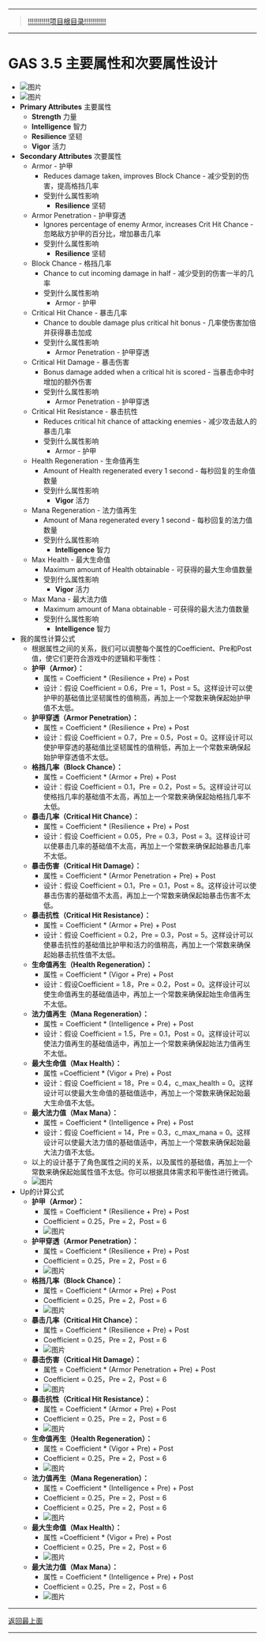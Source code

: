 ___________________________________________________________________________________________
> [!!!!!!!!!!!项目根目录!!!!!!!!!!!](./!!!!!!!!!!!项目目录!!!!!!!!!!!.md)

___________________________________________________________________________________________

# GAS 3.5 主要属性和次要属性设计
-  ![图片](https://github.com/liyunlong618/MyNote/blob/master/%E8%99%9A%E5%B9%BBC++/%E6%A8%A1%E5%9D%97/GAS/GAS%E7%AC%AC%E4%BA%8C%E5%AD%A3-%E6%9A%97%E9%BB%91%E7%A0%B4%E5%9D%8F%E7%A5%9ELike%E6%B8%B8%E6%88%8F/%E9%85%8D%E5%9B%BE/GAS_3.5/GAS%203.5%20%E4%B8%BB%E8%A6%81%E5%B1%9E%E6%80%A7%E5%92%8C%E6%AC%A1%E8%A6%81%E5%B1%9E%E6%80%A7%E8%AE%BE%E8%AE%A1-%E5%B9%95%E5%B8%83%E5%9B%BE%E7%89%87-771246-365218.png?raw=true)
-  ![图片](https://github.com/liyunlong618/MyNote/blob/master/%E8%99%9A%E5%B9%BBC++/%E6%A8%A1%E5%9D%97/GAS/GAS%E7%AC%AC%E4%BA%8C%E5%AD%A3-%E6%9A%97%E9%BB%91%E7%A0%B4%E5%9D%8F%E7%A5%9ELike%E6%B8%B8%E6%88%8F/%E9%85%8D%E5%9B%BE/GAS_3.5/GAS%203.5%20%E4%B8%BB%E8%A6%81%E5%B1%9E%E6%80%A7%E5%92%8C%E6%AC%A1%E8%A6%81%E5%B1%9E%E6%80%A7%E8%AE%BE%E8%AE%A1-%E5%B9%95%E5%B8%83%E5%9B%BE%E7%89%87-284682-364358.png?raw=true)
- **Primary Attributes** 主要属性
    - **Strength** 力量
    - **Intelligence** 智力
    - **Resilience** 坚韧
    - **Vigor** 活力
- **Secondary Attributes** 次要属性
    - Armor - 护甲
        - Reduces damage taken, improves Block Chance - 减少受到的伤害，提高格挡几率
        - 受到什么属性影响
            - **Resilience** 坚韧
    - Armor Penetration - 护甲穿透
        - Ignores percentage of enemy Armor, increases Crit Hit Chance - 忽略敌方护甲的百分比，增加暴击几率
        - 受到什么属性影响
            - **Resilience** 坚韧
    - Block Chance - 格挡几率
        - Chance to cut incoming damage in half - 减少受到的伤害一半的几率
        - 受到什么属性影响
            - Armor - 护甲
    - Critical Hit Chance - 暴击几率
        - Chance to double damage plus critical hit bonus - 几率使伤害加倍并获得暴击加成
        - 受到什么属性影响
            - Armor Penetration - 护甲穿透
    - Critical Hit Damage - 暴击伤害
        - Bonus damage added when a critical hit is scored - 当暴击命中时增加的额外伤害
        - 受到什么属性影响
            - Armor Penetration - 护甲穿透
    - Critical Hit Resistance - 暴击抗性
        - Reduces critical hit chance of attacking enemies - 减少攻击敌人的暴击几率
        - 受到什么属性影响
            - Armor - 护甲
    - Health Regeneration - 生命值再生
        - Amount of Health regenerated every 1 second - 每秒回复的生命值数量
        - 受到什么属性影响
            - **Vigor** 活力
    - Mana Regeneration - 法力值再生
        - Amount of Mana regenerated every 1 second - 每秒回复的法力值数量
        - 受到什么属性影响
            - **Intelligence** 智力
    - Max Health - 最大生命值
        - Maximum amount of Health obtainable - 可获得的最大生命值数量
        - 受到什么属性影响
            - **Vigor** 活力
    - Max Mana - 最大法力值
        - Maximum amount of Mana obtainable - 可获得的最大法力值数量
        - 受到什么属性影响
            - **Intelligence** 智力
- 我的属性计算公式
    - 根据属性之间的关系，我们可以调整每个属性的Coefficient、Pre和Post值，使它们更符合游戏中的逻辑和平衡性：
    - **护甲（Armor）：**
        - 属性 = Coefficient * (Resilience + Pre) + Post
        - 设计：假设 Coefficient = 0.6，Pre = 1，Post = 5。这样设计可以使护甲的基础值比坚韧属性的值稍高，再加上一个常数来确保起始护甲值不太低。
    - **护甲穿透（Armor Penetration）：**
        - 属性 = Coefficient * (Resilience + Pre) + Post
        - 设计：假设 Coefficient = 0.7，Pre = 0.5，Post = 0。这样设计可以使护甲穿透的基础值比坚韧属性的值稍低，再加上一个常数来确保起始护甲穿透值不太低。
    - **格挡几率（Block Chance）：**
        - 属性 = Coefficient * (Armor + Pre) + Post
        - 设计：假设 Coefficient = 0.1，Pre = 0.2，Post = 5。这样设计可以使格挡几率的基础值不太高，再加上一个常数来确保起始格挡几率不太低。
    - **暴击几率（Critical Hit Chance）：**
        - 属性 = Coefficient * (Resilience + Pre) + Post
        - 设计：假设 Coefficient = 0.05，Pre = 0.3，Post = 3。这样设计可以使暴击几率的基础值不太高，再加上一个常数来确保起始暴击几率不太低。
    - **暴击伤害（Critical Hit Damage）：**
        - 属性 = Coefficient * (Armor Penetration + Pre) + Post
        - 设计：假设 Coefficient = 0.1，Pre = 0.1，Post = 8。这样设计可以使暴击伤害的基础值不太高，再加上一个常数来确保起始暴击伤害不太低。
    - **暴击抗性（Critical Hit Resistance）：**
        - 属性 = Coefficient * (Armor + Pre) + Post
        - 设计：假设 Coefficient = 0.2，Pre = 0.3，Post = 5。这样设计可以使暴击抗性的基础值比护甲和活力的值稍高，再加上一个常数来确保起始暴击抗性值不太低。
    - **生命值再生（Health Regeneration）：**
        - 属性 = Coefficient * (Vigor + Pre) + Post
        - 设计：假设Coefficient = 1.8，Pre = 0.2，Post = 0。这样设计可以使生命值再生的基础值适中，再加上一个常数来确保起始生命值再生不太低。
    - **法力值再生（Mana Regeneration）：**
        - 属性 = Coefficient * (Intelligence + Pre) + Post
        - 设计：假设 Coefficient = 1.5，Pre = 0.1，Post = 0。这样设计可以使法力值再生的基础值适中，再加上一个常数来确保起始法力值再生不太低。
    - **最大生命值（Max Health）：**
        - 属性 =Coefficient * (Vigor + Pre) + Post
        - 设计：假设 Coefficient = 18，Pre = 0.4，c_max_health = 0。这样设计可以使最大生命值的基础值适中，再加上一个常数来确保起始最大生命值不太低。
    - **最大法力值（Max Mana）：**
        - 属性 = Coefficient * (Intelligence + Pre) + Post
        - 设计：假设 Coefficient = 14，Pre = 0.3，c_max_mana = 0。这样设计可以使最大法力值的基础值适中，再加上一个常数来确保起始最大法力值不太低。
    - 以上的设计基于了角色属性之间的关系，以及属性的基础值，再加上一个常数来确保起始属性值不太低。你可以根据具体需求和平衡性进行微调。
    -  ![图片](https://github.com/liyunlong618/MyNote/blob/master/%E8%99%9A%E5%B9%BBC++/%E6%A8%A1%E5%9D%97/GAS/GAS%E7%AC%AC%E4%BA%8C%E5%AD%A3-%E6%9A%97%E9%BB%91%E7%A0%B4%E5%9D%8F%E7%A5%9ELike%E6%B8%B8%E6%88%8F/%E9%85%8D%E5%9B%BE/GAS_3.5/GAS%203.5%20%E4%B8%BB%E8%A6%81%E5%B1%9E%E6%80%A7%E5%92%8C%E6%AC%A1%E8%A6%81%E5%B1%9E%E6%80%A7%E8%AE%BE%E8%AE%A1-%E5%B9%95%E5%B8%83%E5%9B%BE%E7%89%87-21544-581181.png?raw=true)
- Up的计算公式
    - **护甲（Armor）：**
        - 属性 = Coefficient * (Resilience + Pre) + Post
        - Coefficient = 0.25，Pre = 2，Post = 6
        -  ![图片](https://github.com/liyunlong618/MyNote/blob/master/%E8%99%9A%E5%B9%BBC++/%E6%A8%A1%E5%9D%97/GAS/GAS%E7%AC%AC%E4%BA%8C%E5%AD%A3-%E6%9A%97%E9%BB%91%E7%A0%B4%E5%9D%8F%E7%A5%9ELike%E6%B8%B8%E6%88%8F/%E9%85%8D%E5%9B%BE/GAS_3.5/GAS%203.5%20%E4%B8%BB%E8%A6%81%E5%B1%9E%E6%80%A7%E5%92%8C%E6%AC%A1%E8%A6%81%E5%B1%9E%E6%80%A7%E8%AE%BE%E8%AE%A1-%E5%B9%95%E5%B8%83%E5%9B%BE%E7%89%87-771711-194159.png?raw=true)
    - **护甲穿透（Armor Penetration）：**
        - 属性 = Coefficient * (Resilience + Pre) + Post
        - Coefficient = 0.25，Pre = 2，Post = 6
        -  ![图片](https://github.com/liyunlong618/MyNote/blob/master/%E8%99%9A%E5%B9%BBC++/%E6%A8%A1%E5%9D%97/GAS/GAS%E7%AC%AC%E4%BA%8C%E5%AD%A3-%E6%9A%97%E9%BB%91%E7%A0%B4%E5%9D%8F%E7%A5%9ELike%E6%B8%B8%E6%88%8F/%E9%85%8D%E5%9B%BE/GAS_3.5/GAS%203.5%20%E4%B8%BB%E8%A6%81%E5%B1%9E%E6%80%A7%E5%92%8C%E6%AC%A1%E8%A6%81%E5%B1%9E%E6%80%A7%E8%AE%BE%E8%AE%A1-%E5%B9%95%E5%B8%83%E5%9B%BE%E7%89%87-73731-624595.png?raw=true)
    - **格挡几率（Block Chance）：**
        - 属性 = Coefficient * (Armor + Pre) + Post
        - Coefficient = 0.25，Pre = 2，Post = 6
        -  ![图片](https://github.com/liyunlong618/MyNote/blob/master/%E8%99%9A%E5%B9%BBC++/%E6%A8%A1%E5%9D%97/GAS/GAS%E7%AC%AC%E4%BA%8C%E5%AD%A3-%E6%9A%97%E9%BB%91%E7%A0%B4%E5%9D%8F%E7%A5%9ELike%E6%B8%B8%E6%88%8F/%E9%85%8D%E5%9B%BE/GAS_3.5/GAS%203.5%20%E4%B8%BB%E8%A6%81%E5%B1%9E%E6%80%A7%E5%92%8C%E6%AC%A1%E8%A6%81%E5%B1%9E%E6%80%A7%E8%AE%BE%E8%AE%A1-%E5%B9%95%E5%B8%83%E5%9B%BE%E7%89%87-862407-660069.png?raw=true)
    - **暴击几率（Critical Hit Chance）：**
        - 属性 = Coefficient * (Resilience + Pre) + Post
        - Coefficient = 0.25，Pre = 2，Post = 6
        -  ![图片](https://github.com/liyunlong618/MyNote/blob/master/%E8%99%9A%E5%B9%BBC++/%E6%A8%A1%E5%9D%97/GAS/GAS%E7%AC%AC%E4%BA%8C%E5%AD%A3-%E6%9A%97%E9%BB%91%E7%A0%B4%E5%9D%8F%E7%A5%9ELike%E6%B8%B8%E6%88%8F/%E9%85%8D%E5%9B%BE/GAS_3.5/GAS%203.5%20%E4%B8%BB%E8%A6%81%E5%B1%9E%E6%80%A7%E5%92%8C%E6%AC%A1%E8%A6%81%E5%B1%9E%E6%80%A7%E8%AE%BE%E8%AE%A1-%E5%B9%95%E5%B8%83%E5%9B%BE%E7%89%87-412314-930062.png?raw=true)
    - **暴击伤害（Critical Hit Damage）：**
        - 属性 = Coefficient * (Armor Penetration + Pre) + Post
        - Coefficient = 0.25，Pre = 2，Post = 6
        -  ![图片](https://github.com/liyunlong618/MyNote/blob/master/%E8%99%9A%E5%B9%BBC++/%E6%A8%A1%E5%9D%97/GAS/GAS%E7%AC%AC%E4%BA%8C%E5%AD%A3-%E6%9A%97%E9%BB%91%E7%A0%B4%E5%9D%8F%E7%A5%9ELike%E6%B8%B8%E6%88%8F/%E9%85%8D%E5%9B%BE/GAS_3.5/GAS%203.5%20%E4%B8%BB%E8%A6%81%E5%B1%9E%E6%80%A7%E5%92%8C%E6%AC%A1%E8%A6%81%E5%B1%9E%E6%80%A7%E8%AE%BE%E8%AE%A1-%E5%B9%95%E5%B8%83%E5%9B%BE%E7%89%87-880041-681742.png?raw=true)
    - **暴击抗性（Critical Hit Resistance）：**
        - 属性 = Coefficient * (Armor + Pre) + Post
        - Coefficient = 0.25，Pre = 2，Post = 6
        -  ![图片](https://github.com/liyunlong618/MyNote/blob/master/%E8%99%9A%E5%B9%BBC++/%E6%A8%A1%E5%9D%97/GAS/GAS%E7%AC%AC%E4%BA%8C%E5%AD%A3-%E6%9A%97%E9%BB%91%E7%A0%B4%E5%9D%8F%E7%A5%9ELike%E6%B8%B8%E6%88%8F/%E9%85%8D%E5%9B%BE/GAS_3.5/GAS%203.5%20%E4%B8%BB%E8%A6%81%E5%B1%9E%E6%80%A7%E5%92%8C%E6%AC%A1%E8%A6%81%E5%B1%9E%E6%80%A7%E8%AE%BE%E8%AE%A1-%E5%B9%95%E5%B8%83%E5%9B%BE%E7%89%87-180087-825114.png?raw=true)
    - **生命值再生（Health Regeneration）：**
        - 属性 = Coefficient * (Vigor + Pre) + Post
        - Coefficient = 0.25，Pre = 2，Post = 6
        -  ![图片](https://github.com/liyunlong618/MyNote/blob/master/%E8%99%9A%E5%B9%BBC++/%E6%A8%A1%E5%9D%97/GAS/GAS%E7%AC%AC%E4%BA%8C%E5%AD%A3-%E6%9A%97%E9%BB%91%E7%A0%B4%E5%9D%8F%E7%A5%9ELike%E6%B8%B8%E6%88%8F/%E9%85%8D%E5%9B%BE/GAS_3.5/GAS%203.5%20%E4%B8%BB%E8%A6%81%E5%B1%9E%E6%80%A7%E5%92%8C%E6%AC%A1%E8%A6%81%E5%B1%9E%E6%80%A7%E8%AE%BE%E8%AE%A1-%E5%B9%95%E5%B8%83%E5%9B%BE%E7%89%87-678454-352653.png?raw=true)
    - **法力值再生（Mana Regeneration）：**
        - 属性 = Coefficient * (Intelligence + Pre) + Post
        - Coefficient = 0.25，Pre = 2，Post = 6
        - Coefficient = 0.25，Pre = 2，Post = 6
        -  ![图片](https://github.com/liyunlong618/MyNote/blob/master/%E8%99%9A%E5%B9%BBC++/%E6%A8%A1%E5%9D%97/GAS/GAS%E7%AC%AC%E4%BA%8C%E5%AD%A3-%E6%9A%97%E9%BB%91%E7%A0%B4%E5%9D%8F%E7%A5%9ELike%E6%B8%B8%E6%88%8F/%E9%85%8D%E5%9B%BE/GAS_3.5/GAS%203.5%20%E4%B8%BB%E8%A6%81%E5%B1%9E%E6%80%A7%E5%92%8C%E6%AC%A1%E8%A6%81%E5%B1%9E%E6%80%A7%E8%AE%BE%E8%AE%A1-%E5%B9%95%E5%B8%83%E5%9B%BE%E7%89%87-212471-454158.png?raw=true)
    - **最大生命值（Max Health）：**
        - 属性 =Coefficient * (Vigor + Pre) + Post
        - Coefficient = 0.25，Pre = 2，Post = 6
        -  ![图片](https://github.com/liyunlong618/MyNote/blob/master/%E8%99%9A%E5%B9%BBC++/%E6%A8%A1%E5%9D%97/GAS/GAS%E7%AC%AC%E4%BA%8C%E5%AD%A3-%E6%9A%97%E9%BB%91%E7%A0%B4%E5%9D%8F%E7%A5%9ELike%E6%B8%B8%E6%88%8F/%E9%85%8D%E5%9B%BE/GAS_3.5/GAS%203.5%20%E4%B8%BB%E8%A6%81%E5%B1%9E%E6%80%A7%E5%92%8C%E6%AC%A1%E8%A6%81%E5%B1%9E%E6%80%A7%E8%AE%BE%E8%AE%A1-%E5%B9%95%E5%B8%83%E5%9B%BE%E7%89%87-30664-468223.png?raw=true)
    - **最大法力值（Max Mana）：**
        - 属性 = Coefficient * (Intelligence + Pre) + Post
        - Coefficient = 0.25，Pre = 2，Post = 6
        -  ![图片](https://github.com/liyunlong618/MyNote/blob/master/%E8%99%9A%E5%B9%BBC++/%E6%A8%A1%E5%9D%97/GAS/GAS%E7%AC%AC%E4%BA%8C%E5%AD%A3-%E6%9A%97%E9%BB%91%E7%A0%B4%E5%9D%8F%E7%A5%9ELike%E6%B8%B8%E6%88%8F/%E9%85%8D%E5%9B%BE/GAS_3.5/GAS%203.5%20%E4%B8%BB%E8%A6%81%E5%B1%9E%E6%80%A7%E5%92%8C%E6%AC%A1%E8%A6%81%E5%B1%9E%E6%80%A7%E8%AE%BE%E8%AE%A1-%E5%B9%95%E5%B8%83%E5%9B%BE%E7%89%87-652751-307887.png?raw=true)

___________________________________________________________________________________________

[返回最上面](#处理关键点)
___________________________________________________________________________________________